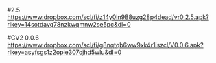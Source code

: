 #2.5
https://www.dropbox.com/scl/fi/z14y0ln988uzg28p4dead/vr0.2.5.apk?rlkey=14sotdavq78nzkwqmnw2se5pc&dl=0


#CV2 0.0.6
https://www.dropbox.com/scl/fi/g8nqtqb6ww9xk4r1iszcl/V0.0.6.apk?rlkey=asyfsgs1z2opie307ojhd5wlu&dl=0

